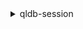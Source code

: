 <details>

<summary>
qldb-session
</summary>

- <details><summary>help</summary>

  * 


- <details><summary>send-command</summary>

  * --session-token
  * --start-session
  * --start-transaction
  * --end-session
  * --commit-transaction
  * --abort-transaction
  * --execute-statement
  * --fetch-page
  * --cli-input-json
  * --cli-input-yaml
  * --generate-cli-skeleton


</details>


